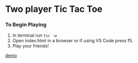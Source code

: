 # Two player Tic Tac Toe

### To Begin Playing

1. In terminal run `tsc -w`
2. Open index.html in a browser or if using VS Code press f5.
3. Play your friends!

[demo](https://jdedwards3.github.io/tic-tac-toe/)
